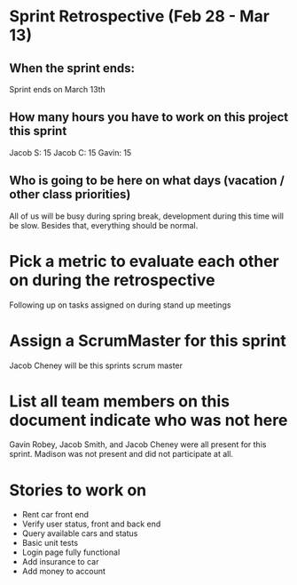# Sprint Retrospective (Feb 28 - Mar 13)

## When the sprint ends:

Sprint ends on March 13th

## How many hours you have to work on this project this sprint

Jacob S: 15
Jacob C: 15
Gavin: 15

## Who is going to be here on what days (vacation / other class priorities)

All of us will be busy during spring break, development during this time will be slow. Besides that, everything should be normal.

# Pick a metric to evaluate each other on during the retrospective

Following up on tasks assigned on during stand up meetings

# Assign a ScrumMaster for this sprint

Jacob Cheney will be this sprints scrum master

# List all team members on this document indicate who was not here

Gavin Robey, Jacob Smith, and Jacob Cheney were all present for this sprint. Madison was not present and did not participate at all.

# Stories to work on

- Rent car front end
- Verify user status, front and back end
- Query available cars and status
- Basic unit tests
- Login page fully functional
- Add insurance to car
- Add money to account

